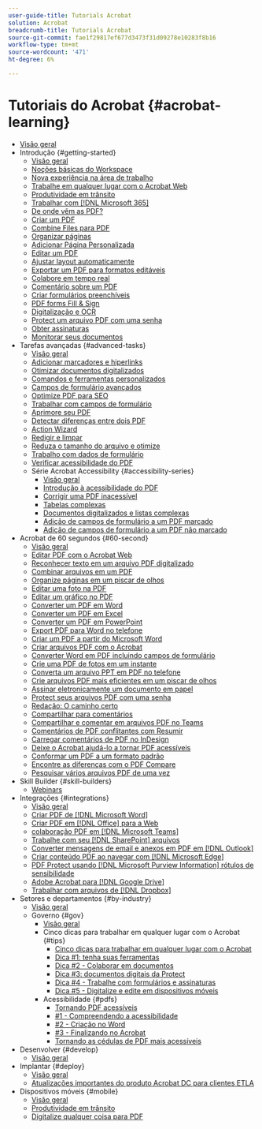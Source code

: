 ```yaml
---
user-guide-title: Tutorials Acrobat
solution: Acrobat
breadcrumb-title: Tutorials Acrobat
source-git-commit: fae1f29817ef677d3473f31d09278e10283f8b16
workflow-type: tm+mt
source-wordcount: '471'
ht-degree: 6%

---
```



# Tutoriais do Acrobat {#acrobat-learning}

+ [Visão geral](overview.md)
+ Introdução {#getting-started}
   + [Visão geral](getting-started/getting-started-overview.md)
   + [Noções básicas do Workspace](getting-started/get-to-know-the-acrobat-dc-interface.md)
   + [Nova experiência na área de trabalho](getting-started/new-workspace.md)
   + [Trabalhe em qualquer lugar com o Acrobat Web](getting-started/acrobatweb.md)
   + [Produtividade em trânsito](getting-started/productivity.md)
   + [Trabalhar com [!DNL Microsoft 365]](https://experienceleague.adobe.com/docs/document-cloud-learn/acrobat-learning/integrations/integrate-overview.html#microsoft)
   + [De onde vêm as PDF?](getting-started/where-do-pdfs-come-from.md)
   + [Criar um PDF](getting-started/create-pdf.md)
   + [Combine Files para PDF](getting-started/combine-to-pdf.md)
   + [Organizar páginas](getting-started/organize.md)
   + [Adicionar Página Personalizada](getting-started/add-custom-page.md)
   + [Editar um PDF](getting-started/edit-pdf.md)
   + [Ajustar layout automaticamente](getting-started/auto-adjust-layout.md)
   + [Exportar um PDF para formatos editáveis](getting-started/export-pdf.md)
   + [Colabore em tempo real](getting-started/collaborate.md)
   + [Comentário sobre um PDF](getting-started/comment-on-pdf-files.md)
   + [Criar formulários preenchíveis](getting-started/create-fillable-forms.md)
   + [PDF forms Fill &amp; Sign](getting-started/fill-and-sign.md)
   + [Digitalização e OCR](getting-started/scan-and-ocr.md)
   + [Protect um arquivo PDF com uma senha](getting-started/password-protect.md)
   + [Obter assinaturas](getting-started/signatures.md)
   + [Monitorar seus documentos](getting-started/track.md)
+ Tarefas avançadas {#advanced-tasks}
   + [Visão geral](advanced-tasks/advanced-tasks-overview.md)
   + [Adicionar marcadores e hiperlinks](advanced-tasks/bookmarks.md)
   + [Otimizar documentos digitalizados](advanced-tasks/optimizescan.md)
   + [Comandos e ferramentas personalizados](advanced-tasks/custom.md)
   + [Campos de formulário avançados](advanced-tasks/advancedforms.md)
   + [Optimize PDF para SEO](advanced-tasks/optimizeseo.md)
   + [Trabalhar com campos de formulário](advanced-tasks/workforms.md)
   + [Aprimore seu PDF](advanced-tasks/enhance.md)
   + [Detectar diferenças entre dois PDF](advanced-tasks/compare.md)
   + [Action Wizard](advanced-tasks/action.md)
   + [Redigir e limpar](advanced-tasks/redact.md)
   + [Reduza o tamanho do arquivo e otimize](advanced-tasks/reduce.md)
   + [Trabalho com dados de formulário](advanced-tasks/formdata.md)
   + [Verificar acessibilidade do PDF](advanced-tasks/accessibility.md)
   + Série Acrobat Accessibility {#accessibility-series}
      + [Visão geral](advanced-tasks/accessibility-series.md)
      + [Introdução à acessibilidade do PDF](advanced-tasks/accessibilitysession1.md)
      + [Corrigir uma PDF inacessível](advanced-tasks/accessibilitysession2.md)
      + [Tabelas complexas](advanced-tasks/accessibilitysession3.md)
      + [Documentos digitalizados e listas complexas](advanced-tasks/accessibilitysession4.md)
      + [Adição de campos de formulário a um PDF marcado](advanced-tasks/accessibilitysession5.md)
      + [Adição de campos de formulário a um PDF não marcado](advanced-tasks/accessibilitysession6.md)
+ Acrobat de 60 segundos {#60-second}
   + [Visão geral](60-second/60-second-overview.md)
   + [Editar PDF com o Acrobat Web](60-second/edit.md)
   + [Reconhecer texto em um arquivo PDF digitalizado](60-second/textrecognition.md)
   + [Combinar arquivos em um PDF](60-second/combine-to-one-pdf.md)
   + [Organize páginas em um piscar de olhos](60-second/organize.md)
   + [Editar uma foto na PDF](60-second/editphoto.md)
   + [Editar um gráfico no PDF](60-second/editgraphic.md)
   + [Converter um PDF em Word](60-second/convert-pdf-word.md)
   + [Converter um PDF em Excel](60-second/convert-pdf-excel.md)
   + [Converter um PDF em PowerPoint](60-second/convert-pdf-powerpoint.md)
   + [Export PDF para Word no telefone](60-second/exportwordphone.md)
   + [Criar um PDF a partir do Microsoft Word](60-second/word-to-pdf.md)
   + [Criar arquivos PDF com o Acrobat](60-second/create-from-acrobat.md)
   + [Converter Word em PDF incluindo campos de formulário](60-second/wordform.md)
   + [Crie uma PDF de fotos em um instante](60-second/photo.md)
   + [Converta um arquivo PPT em PDF no telefone](60-second/phone.md)
   + [Crie arquivos PDF mais eficientes em um piscar de olhos](60-second/optimize.md)
   + [Assinar eletronicamente um documento em papel](60-second/sign.md)
   + [Protect seus arquivos PDF com uma senha](60-second/protect.md)
   + [Redação: O caminho certo](60-second/redaction.md)
   + [Compartilhar para comentários](60-second/share-comment.md)
   + [Compartilhar e comentar em arquivos PDF no Teams](60-second/share-comment-teams.md)
   + [Comentários de PDF conflitantes com Resumir](60-second/summarize-comments.md)
   + [Carregar comentários de PDF no InDesign](60-second/indesign.md)
   + [Deixe o Acrobat ajudá-lo a tornar PDF acessíveis](60-second/accessible.md)
   + [Conformar um PDF a um formato padrão](60-second/conform.md)
   + [Encontre as diferenças com o PDF Compare](60-second/compare.md)
   + [Pesquisar vários arquivos PDF de uma vez](60-second/search.md)
+ Skill Builder {#skill-builders}
   + [Webinars](skill-builder/skill-builder-webinars.md)
+ Integrações {#integrations}
   + [Visão geral](integrate/integrate-overview.md)
   + [Criar PDF de [!DNL Microsoft Word]](integrate/createfromword.md)
   + [Criar PDF em [!DNL Office] para a Web](integrate/createofficeweb.md)
   + [colaboração PDF em [!DNL Microsoft Teams]](integrate/acrobatandteams.md)
   + [Trabalhe com seu [!DNL SharePoint] arquivos](integrate/acrobatandsp.md)
   + [Converter mensagens de email e anexos em PDF em [!DNL Outlook]](integrate/outlook.md)
   + [Criar conteúdo PDF ao navegar com [!DNL Microsoft Edge]](integrate/edge.md)
   + [PDF Protect usando [!DNL Microsoft Purview Information] rótulos de sensibilidade](integrate/microsoftsensitivitylabels.md)
   + [Adobe Acrobat para [!DNL Google Drive]](integrate/acrobatandgoogle.md)
   + [Trabalhar com arquivos de [!DNL Dropbox]](integrate/acrobat-dropbox.md)
+ Setores e departamentos {#by-industry}
   + [Visão geral](industry/industry-overview.md)
   + Governo {#gov}
      + [Visão geral](industry/gov/gov-overview.md)
      + Cinco dicas para trabalhar em qualquer lugar com o Acrobat {#tips}
         + [Cinco dicas para trabalhar em qualquer lugar com o Acrobat](industry/gov/5-tips-for-working-anywhere-with-acrobat-dc-for-government.md)
         + [Dica #1: tenha suas ferramentas](industry/gov/get-your-tools.md)
         + [Dica #2 - Colaborar em documentos](industry/gov/collaborate-on-documents.md)
         + [Dica #3: documentos digitais da Protect](industry/gov/protect-digital-documents.md)
         + [Dica #4 - Trabalhe com formulários e assinaturas](industry/gov/work-with-forms-and-signatures.md)
         + [Dica #5 - Digitalize e edite em dispositivos móveis](industry/gov/scan-and-edit-on-mobile.md)
      + Acessibilidade {#pdfs}
         + [Tornando PDF acessíveis](industry/gov/making-pdfs-accessible.md)
         + [#1 - Compreendendo a acessibilidade](industry/gov/understanding-accessibility.md)
         + [#2 - Criação no Word](industry/gov/authoring-in-word.md)
         + [#3 - Finalizando no Acrobat](industry/gov/finishing-in-acrobat.md)
         + [Tornando as cédulas de PDF mais acessíveis](industry/gov/making-pdf-ballots-accessible.md)
+ Desenvolver {#develop}
   + [Visão geral](develop/develop-overview.md)
+ Implantar {#deploy}
   + [Visão geral](deploy/deploy-overview.md)
   + [Atualizações importantes do produto Acrobat DC para clientes ETLA](deploy/signentitlementchanges.md)
+ Dispositivos móveis {#mobile}
   + [Visão geral](mobile/mobile-overview.md)
   + [Produtividade em trânsito](https://experienceleague.adobe.com/docs/document-cloud-learn/acrobat-learning/getting-started/productivity.html)
   + [Digitalize qualquer coisa para PDF](mobile/scan-mobile-app.md)
